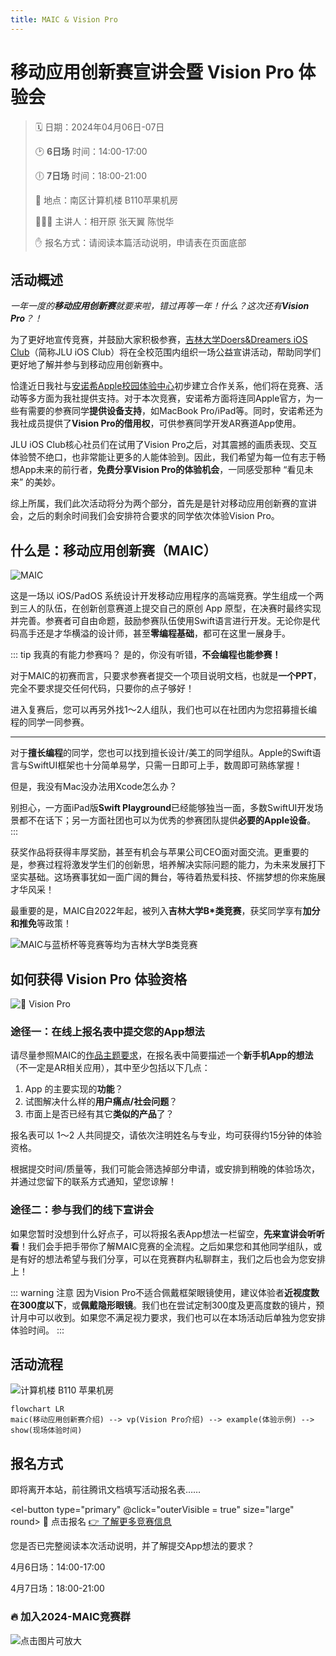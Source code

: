 ```yaml
---
title: MAIC & Vision Pro
---
```


# 移动应用创新赛宣讲会暨 Vision Pro 体验会 <Badge type="danger" text="NEW" />

> 🗓️ 日期：2024年04月06日-07日
>
> 🕑 **6日场** 时间：14:00-17:00
>
> 🕕 **7日场** 时间：18:00-21:00
>
> 🏢 地点：南区计算机楼 B110苹果机房
>
> 👩🏻‍💻 主讲人：相开原 张天翼 陈悦华
>
> ✋ 报名方式：请阅读本篇活动说明，申请表在页面底部

## 活动概述

_一年一度的**移动应用创新赛**就要来啦，错过再等一年！什么？这次还有**Vision Pro**？！_

为了更好地宣传竞赛，并鼓励大家积极参赛，[吉林大学Doers&Dreamers iOS Club](/about-us/)（简称JLU iOS Club）将在全校范围内组织一场公益宣讲活动，帮助同学们更好地了解并参与到移动应用创新赛中。

恰逢近日我社与[安诺希Apple校园体验中心](/news/an-nuo-xi/)初步建立合作关系，他们将在竞赛、活动等多方面为我社提供支持。对于本次竞赛，安诺希方面将连同Apple官方，为一些有需要的参赛同学**提供设备支持**，如MacBook Pro/iPad等。同时，安诺希还为我社成员提供了**Vision Pro的借用权**，可供参赛同学开发AR赛道App使用。

JLU iOS Club核心社员们在试用了Vision Pro之后，对其震撼的画质表现、交互体验赞不绝口，也非常能让更多的人能体验到。因此，我们希望为每一位有志于畅想App未来的前行者，**免费分享Vision Pro的体验机会**，一同感受那种 “看见未来” 的美妙。

综上所属，我们此次活动将分为两个部分，首先是是针对移动应用创新赛的宣讲会，之后的剩余时间我们会安排符合要求的同学依次体验Vision Pro。

## 什么是：移动应用创新赛（MAIC）

![MAIC](..%2F..%2Fcompetitions%2Fmaic%2Fmaic.webp)

这是一场以 iOS/PadOS 系统设计开发移动应用程序的高端竞赛。学生组成一个两到三人的队伍，在创新创意赛道上提交自己的原创 App 原型，在决赛时最终实现并完善。参赛者可自由命题，鼓励参赛队伍使用Swift语言进行开发。无论你是代码高手还是才华横溢的设计师，甚至**零编程基础**，都可在这里一展身手。

::: tip 我真的有能力参赛吗？
是的，你没有听错，**不会编程也能参赛！**

对于MAIC的初赛而言，只要求参赛者提交一个项目说明文档，也就是**一个PPT**，完全不要求提交任何代码，只要你的点子够好！

进入复赛后，您可以再另外找1～2人组队，我们也可以在社团内为您招募擅长编程的同学一同参赛。

---

对于**擅长编程**的同学，您也可以找到擅长设计/美工的同学组队。Apple的Swift语言与SwiftUI框架也十分简单易学，只需一日即可上手，数周即可熟练掌握！

但是，我没有Mac没办法用Xcode怎么办？

别担心，一方面iPad版**Swift Playground**已经能够独当一面，多数SwiftUI开发场景都不在话下；另一方面社团也可以为优秀的参赛团队提供**必要的Apple设备**。
:::

获奖作品将获得丰厚奖励，甚至有机会与苹果公司CEO面对面交流。更重要的是，参赛过程将激发学生们的创新思，培养解决实际问题的能力，为未来发展打下坚实基础。这场赛事犹如一面广阔的舞台，等待着热爱科技、怀揣梦想的你来施展才华风采！

最重要的是，MAIC自2022年起，被列入**吉林大学B*类竞赛**，获奖同学享有**加分和推免**等政策！

![MAIC与蓝桥杯等竞赛等均为吉林大学B类竞赛](maic-B*.png)

## 如何获得 Vision Pro 体验资格

![ Vision Pro](vp.jpg)

### 途径一：在线上报名表中提交您的App想法

请尽量参照MAIC的[作品主题要求](/competitions/maic/#%E4%BD%9C%E5%93%81%E4%B8%BB%E9%A2%98%E8%A6%81%E6%B1%82)，在报名表中简要描述一个**新手机App的想法**（不一定是AR相关应用），其中至少包括以下几点：

1. App 的主要实现的**功能**？
2. 试图解决什么样的**用户痛点/社会问题**？
3. 市面上是否已经有其它**类似的产品**了？

报名表可以 1～2 人共同提交，请依次注明姓名与专业，均可获得约15分钟的体验资格。

根据提交时间/质量等，我们可能会筛选掉部分申请，或安排到稍晚的体验场次，并通过您留下的联系方式通知，望您谅解！

### 途径二：参与我们的线下宣讲会

如果您暂时没想到什么好点子，可以将报名表App想法一栏留空，**先来宣讲会听听看**！我们会手把手带你了解MAIC竞赛的全流程。之后如果您和其他同学组队，或是有好的想法希望与我们分享，可以在竞赛群内私聊群主，我们之后也会为您安排上！

::: warning 注意
因为Vision Pro不适合佩戴框架眼镜使用，建议体验者**近视度数在300度以下**，或**佩戴隐形眼镜**。我们也在尝试定制300度及更高度数的镜片，预计月中可以收到。如果您不满足视力要求，我们也可以在本场活动后单独为您安排体验时间。
:::

## 活动流程

![计算机楼 B110 苹果机房](..%2F..%2Fabout-us%2Fclass1.jpeg)

```mermaid
flowchart LR
maic(移动应用创新赛介绍) --> vp(Vision Pro介绍) --> example(体验示例) --> show(现场体验时间)
```

## 报名方式

即将离开本站，前往腾讯文档填写活动报名表……

<el-button type="primary" @click="outerVisible = true" size="large" round>
  🎉 点击报名
</el-button>
<el-button type="info" size="large" round>
  <a href="/competitions/maic/">👉 了解更多竞赛信息</a>
</el-button>

<el-dialog v-model="outerVisible" title="请确认……" width="80%">
  <span>您是否已完整阅读本次活动说明，并了解提交App想法的要求？</span>
  <el-dialog
    v-model="innerVisible"
    title="请选择您要报名的场次"
    append-to-body
    width="80%"
  >
    <p>4月6日场：14:00-17:00</p>
    <p>4月7日场：18:00-21:00</p>
    <template #footer>
      <div class="dialog-footer">
        <el-button type="primary">
          <a href="https://docs.qq.com/form/page/DTFVvQWlxRlN2eFhL" target="_blank">4月6日场</a>
        </el-button>
        <el-button type="primary">
          <a href="https://docs.qq.com/form/page/DTHdnRVN1b0J4cG54" target="_blank">4月7日场</a>
        </el-button>
      </div>
    </template>
  </el-dialog>
  <template #footer>
    <div class="dialog-footer">
      <el-button @click="outerVisible = false">我再看看</el-button>
      <el-button type="primary" @click="innerVisible = true">
        开始报名
      </el-button>
    </div>
  </template>
</el-dialog>

<script setup>
import {ref} from 'vue'; 
import {ElButton, ElDialog} from 'element-plus';

const outerVisible = ref(false);
const innerVisible = ref(false);

</script>

<style scoped>
.el-button a {
    color: var(--el-color-white);
    text-decoration: none;
}
</style>

### 🔥 加入2024-MAIC竞赛群

![点击图片可放大](/competitions/maic/maic-qr.jpg)